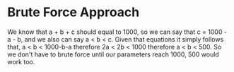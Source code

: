 # Brute Force Approach

We know that a + b + c should equal to 1000, so we can say that c = 1000 - a - b, and we also can say a < b < c. Given that equations it simply follows that,
a < b < 1000-b-a therefore 2a < 2b < 1000 therefore a < b < 500. So we don't have to brute force until our parameters reach 1000, 500 would work too.

